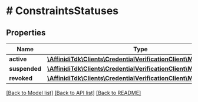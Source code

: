 # # ConstraintsStatuses

## Properties

Name | Type | Description | Notes
------------ | ------------- | ------------- | -------------
**active** | [**\AffinidiTdk\Clients\CredentialVerificationClient\Model\PdStatus**](PdStatus.md) |  | [optional]
**suspended** | [**\AffinidiTdk\Clients\CredentialVerificationClient\Model\PdStatus**](PdStatus.md) |  | [optional]
**revoked** | [**\AffinidiTdk\Clients\CredentialVerificationClient\Model\PdStatus**](PdStatus.md) |  | [optional]

[[Back to Model list]](../../README.md#models) [[Back to API list]](../../README.md#endpoints) [[Back to README]](../../README.md)
